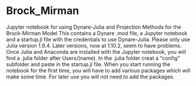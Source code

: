 # Brock_Mirman
Jupyter notebook for using Dynare-Julia and Projection Methods for the Brock-Mirman Model
This contains a Dynare .mod file, a Jupyter notebook and a startup.jl file with the credentials to use Dynare-Julia.
Please only use Julia version 1.9.4.   Later versions, now at 1.10.2, seem to have problems.
Once Julia and Anaconda are installed with the Jupyter notebook, you will find a .julia folder after Users/(name).
In the .julia folder creat a "config" subfolder and paste in the startup.jl file.
When you start running the notebook for the first time, you will have to add various packages which will make some time.
For later use you will not need to add the packages.

